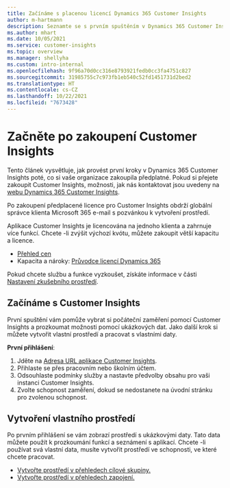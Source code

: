 ```yaml
---
title: Začínáme s placenou licencí Dynamics 365 Customer Insights
author: m-hartmann
description: Seznamte se s prvním spuštěním v Dynamics 365 Customer Insights a prozkoumejte jeho možnosti.
ms.author: mhart
ms.date: 10/05/2021
ms.service: customer-insights
ms.topic: overview
ms.manager: shellyha
ms.custom: intro-internal
ms.openlocfilehash: 9f96a70d0cc316e8793921fedb0cc3fa4751c827
ms.sourcegitcommit: 31985755c7c973fb1eb540c52fd1451731d2bed2
ms.translationtype: HT
ms.contentlocale: cs-CZ
ms.lasthandoff: 10/22/2021
ms.locfileid: "7673428"
---
```

# <a name="get-started-after-purchasing-customer-insights"></a>Začněte po zakoupení Customer Insights

Tento článek vysvětluje, jak provést první kroky v Dynamics 365 Customer Insights poté, co si vaše organizace zakoupila předplatné. Pokud si přejete zakoupit Customer Insights, možnosti, jak nás kontaktovat jsou uvedeny na [webu Dynamics 365 Customer Insights](https://dynamics.microsoft.com/ai/customer-insights/). 

Po zakoupení předplacené licence pro Customer Insights obdrží globální správce klienta Microsoft 365 e-mail s pozvánkou k vytvoření prostředí. 

Aplikace Customer Insights je licencována na jednoho klienta a zahrnuje více funkcí. Chcete -li zvýšit výchozí kvótu, můžete zakoupit větší kapacitu a licence. 
- [Přehled cen](https://dynamics.microsoft.com/ai/customer-insights/pricing/)
- Kapacita a nároky: [Průvodce licencí Dynamics 365](https://go.microsoft.com/fwlink/?LinkId=866544)

Pokud chcete službu a funkce vyzkoušet, získáte informace v části [Nastavení zkušebního prostředí](trial-signup.md).

## <a name="start-with-customer-insights"></a>Začínáme s Customer Insights

První spuštění vám pomůže vybrat si počáteční zaměření pomocí Customer Insights a prozkoumat možnosti pomocí ukázkových dat. Jako další krok si můžete vytvořit vlastní prostředí a pracovat s vlastními daty.

**První přihlášení**:

1. Jděte na [Adresa URL aplikace Customer Insights](https://home.ci.ai.dynamics.com).
1. Přihlaste se přes pracovním nebo školním účtem. 
1. Odsouhlaste podmínky služby a nastavte předvolby obsahu pro vaši instanci Customer Insights.
1. Zvolte schopnost zaměření, dokud se nedostanete na úvodní stránku pro zvolenou schopnost.

## <a name="create-your-own-environment"></a>Vytvoření vlastního prostředí

Po prvním přihlášení se vám zobrazí prostředí s ukázkovými daty. Tato data můžete použít k prozkoumání funkcí a seznámení s aplikací. Chcete -li používat svá vlastní data, musíte vytvořit prostředí ve schopnosti, ve které chcete pracovat.

- [Vytvořte prostředí v přehledech cílové skupiny.](audience-insights/get-started-paid.md)
- [Vytvořte prostředí v přehledech zapojení.](engagement-insights/create-new-environment.md) 



